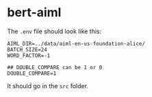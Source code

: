 # bert-aiml

The `.env` file should look like this:

```
AIML_DIR=../data/aiml-en-us-foundation-alice/
BATCH_SIZE=24
WORD_FACTOR=-1

## DOUBLE_COMPARE can be 1 or 0
DOUBLE_COMPARE=1
```

It should go in the `src` folder.